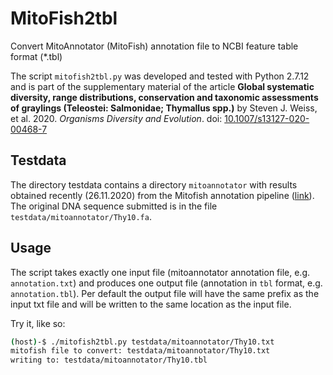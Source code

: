 # MitoFish2tbl
Convert MitoAnnotator (MitoFish) annotation file to NCBI feature table format (\*.tbl)

The script `mitofish2tbl.py` was developed and tested with Python 2.7.12 and is part of the supplementary material of the article __Global systematic diversity, range distributions, conservation and taxonomic assessments of graylings (Teleostei: Salmonidae; Thymallus spp.)__ by Steven J. Weiss, et al. 2020. _Organisms Diversity and Evolution_. doi: [10.1007/s13127-020-00468-7](https://doi.org/10.1007/s13127-020-00468-7)

## Testdata

The directory testdata contains a directory `mitoannotator` with results obtained recently (26.11.2020) from the Mitofish annotation pipeline ([link](http://mitofish.aori.u-tokyo.ac.jp/annotation/input.html)). The original DNA sequence submitted is in the file `testdata/mitoannotator/Thy10.fa`. 

## Usage

The script takes exactly one input file (mitoannotator annotation file, e.g. `annotation.txt`) and produces one output file (annotation in `tbl` format, e.g. `annotation.tbl`). Per default the output file will have the same prefix as the input txt file and will be written to the same location as the input file. 

Try it, like so:
```bash
(host)-$ ./mitofish2tbl.py testdata/mitoannotator/Thy10.txt
mitofish file to convert: testdata/mitoannotator/Thy10.txt
writing to: testdata/mitoannotator/Thy10.tbl
```

